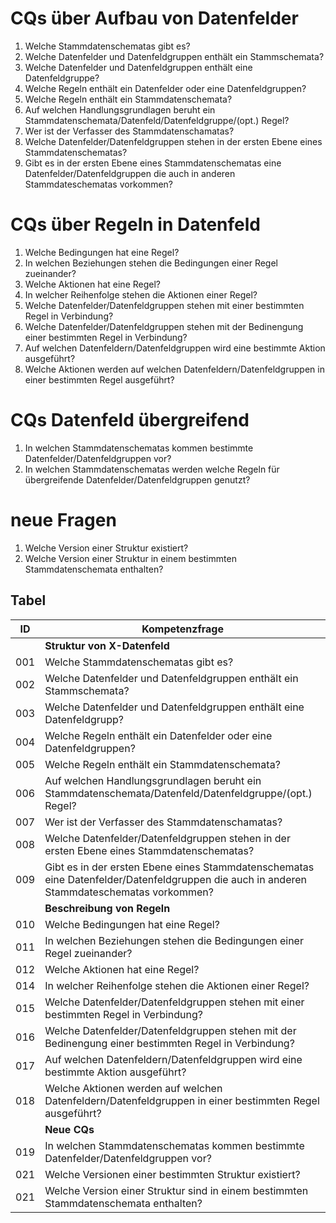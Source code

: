 # CQs über Aufbau von Datenfelder
1. Welche Stammdatenschematas gibt es?
2. Welche Datenfelder und Datenfeldgruppen enthält ein Stammschemata?
3. Welche Datenfelder und Datenfeldgruppen enthält eine Datenfeldgruppe?
4. Welche Regeln enthält ein Datenfelder oder eine Datenfeldgruppen?
5. Welche Regeln enthält ein Stammdatenschemata?
6. Auf welchen Handlungsgrundlagen beruht ein Stammdatenschemata/Datenfeld/Datenfeldgruppe/(opt.) Regel?
7. Wer ist der Verfasser des Stammdatenschamatas?
8. Welche Datenfelder/Datenfeldgruppen stehen in der ersten Ebene eines Stammdatenschematas?
9. Gibt es in der ersten Ebene eines Stammdatenschematas eine Datenfelder/Datenfeldgruppen die auch in anderen Stammdateschematas vorkommen?


# CQs über Regeln in Datenfeld
1. Welche Bedingungen hat eine Regel?
2. In welchen Beziehungen stehen die Bedingungen einer Regel zueinander?
3. Welche Aktionen hat eine Regel?
4. In welcher Reihenfolge stehen die Aktionen einer Regel?
5. Welche Datenfelder/Datenfeldgruppen stehen mit einer bestimmten Regel in Verbindung?
6. Welche Datenfelder/Datenfeldgruppen stehen mit der Bedinengung einer bestimmten Regel in Verbindung?
7. Auf welchen Datenfeldern/Datenfeldgruppen wird eine bestimmte Aktion ausgeführt?
8. Welche Aktionen werden auf welchen Datenfeldern/Datenfeldgruppen in einer bestimmten Regel ausgeführt?

# CQs Datenfeld übergreifend
1. In welchen Stammdatenschematas kommen bestimmte Datenfelder/Datenfeldgruppen vor?
2. In welchen Stammdatenschematas werden welche Regeln für übergreifende Datenfelder/Datenfeldgruppen genutzt?

# neue Fragen
1. Welche Version einer Struktur existiert?
2. Welche Version einer Struktur in einem bestimmten Stammdatenschemata enthalten?


## Tabel   
| **ID** | **Kompetenzfrage**                                                                                                                        |
|--------|-------------------------------------------------------------------------------------------------------------------------------------------|
|  | **Struktur von X-Datenfeld**                                                                                                                        |
| 001    | Welche Stammdatenschematas gibt es?                                                                                                       |
| 002    | Welche Datenfelder und Datenfeldgruppen enthält ein Stammschemata?                                                                        |
| 003    | Welche Datenfelder und Datenfeldgruppen enthält eine Datenfeldgrupp?                                                                      |
| 004    | Welche Regeln enthält ein Datenfelder oder eine Datenfeldgruppen?                                                                         |
| 005    | Welche Regeln enthält ein Stammdatenschemata?                                                                                             |
| 006    | Auf welchen Handlungsgrundlagen beruht ein Stammdatenschemata/Datenfeld/Datenfeldgruppe/(opt.) Regel?                                     |
| 007    | Wer ist der Verfasser des Stammdatenschamatas?                                                                                            |
| 008    | Welche Datenfelder/Datenfeldgruppen stehen in der ersten Ebene eines Stammdatenschematas?                                                 |
| 009    | Gibt es in der ersten Ebene eines Stammdatenschematas eine Datenfelder/Datenfeldgruppen die auch in anderen Stammdateschematas vorkommen? |
|  | **Beschreibung von Regeln**                                                                                                                        |
| 010    | Welche Bedingungen hat eine Regel?                                                                                                        |
| 011    | In welchen Beziehungen stehen die Bedingungen einer Regel zueinander?                                                                     |
| 012    | Welche Aktionen hat eine Regel?                                                                                                           |
| 014    | In welcher Reihenfolge stehen die Aktionen einer Regel?                                                                                   |
| 015    | Welche Datenfelder/Datenfeldgruppen stehen mit einer bestimmten Regel in Verbindung?                                                      |
| 016    | Welche Datenfelder/Datenfeldgruppen stehen mit der Bedinengung einer bestimmten Regel in Verbindung?                                      |
| 017    | Auf welchen Datenfeldern/Datenfeldgruppen wird eine bestimmte Aktion ausgeführt?                                                          |
| 018    | Welche Aktionen werden auf welchen Datenfeldern/Datenfeldgruppen in einer bestimmten Regel ausgeführt?                                    |
|  | **Neue CQs**                                                                                                                        |
| 019    | In welchen Stammdatenschematas kommen bestimmte Datenfelder/Datenfeldgruppen vor?                                                         |
| 021    | Welche Versionen einer bestimmten Struktur existiert?                                                                                     |
| 021    | Welche Version einer Struktur sind in einem bestimmten Stammdatenschemata enthalten?                                                           |

